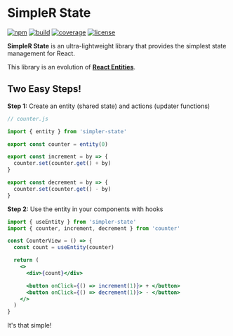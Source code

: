 # SimpleR State

[![npm](https://img.shields.io/npm/v/simpler-state)](https://www.npmjs.com/package/simpler-state)
[![build](https://img.shields.io/travis/arnelenero/simpler-state)](https://travis-ci.org/github/arnelenero/simpler-state)
[![coverage](https://img.shields.io/coveralls/github/arnelenero/simpler-state)](https://coveralls.io/github/arnelenero/simpler-state)
[![license](https://img.shields.io/github/license/arnelenero/simpler-state)](https://opensource.org/licenses/MIT)

__SimpleR State__ is an ultra-lightweight library that provides the simplest state management for React.

This library is an evolution of [__React Entities__](https://github.com/arnelenero/react-entities).

## Two Easy Steps!

__Step 1:__ Create an entity (shared state) and actions (updater functions)

```js
// counter.js

import { entity } from 'simpler-state'

export const counter = entity(0)

export const increment = by => {
  counter.set(counter.get() + by)
}

export const decrement = by => {
  counter.set(counter.get() - by)
}
```

__Step 2:__ Use the entity in your components with hooks

```jsx
import { useEntity } from 'simpler-state'
import { counter, increment, decrement } from 'counter'

const CounterView = () => {
  const count = useEntity(counter)

  return (
    <>
      <div>{count}</div>

      <button onClick={() => increment(1)}> + </button> 
      <button onClick={() => decrement(1)}> - </button>
    </>
  )
}
```

It's that simple! 
